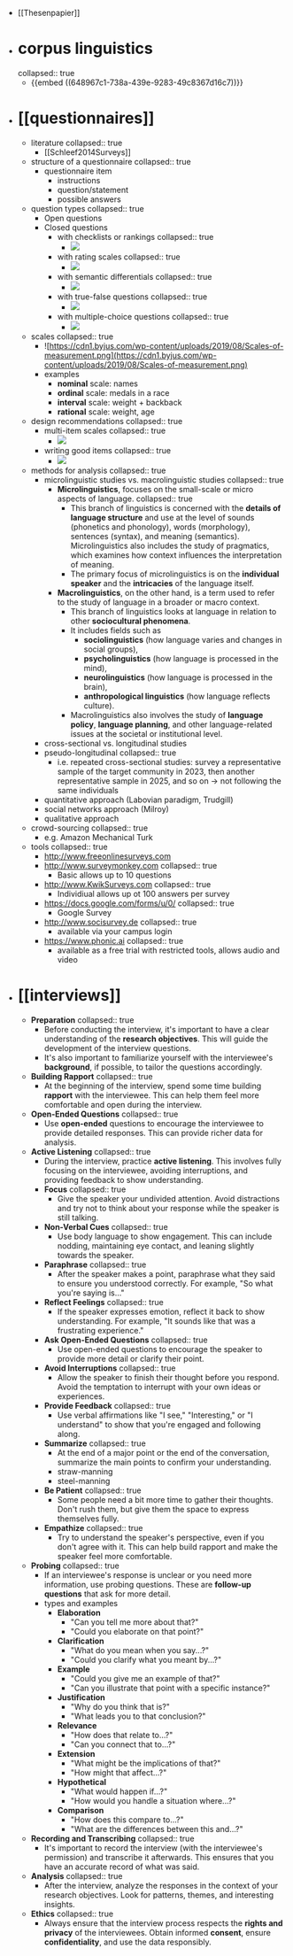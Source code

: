 - [[Thesenpapier]]
- # corpus linguistics
  collapsed:: true
	- {{embed ((648967c1-738a-439e-9283-49c8367d16c7))}}
- # [[questionnaires]]
	- literature
	  collapsed:: true
		- [[Schleef2014Surveys]]
	- structure of a questionnaire
	  collapsed:: true
		- questionnaire item
			- instructions
			- question/statement
			- possible answers
	- question types
	  collapsed:: true
		- Open questions
		- Closed questions
			- with checklists or rankings
			  collapsed:: true
				- ![](../assets/image_1658999604013_0.png)
			- with rating scales
			  collapsed:: true
				- ![](../assets/image_1658999620130_0.png)
			- with semantic differentials
			  collapsed:: true
				- ![](../assets/image_1658999633665_0.png)
			- with true-false questions
			  collapsed:: true
				- ![](../assets/image_1658999651263_0.png)
			- with multiple-choice questions
			  collapsed:: true
				- ![](../assets/image_1658999671347_0.png)
	- scales
	  collapsed:: true
		- ![https://cdn1.byjus.com/wp-content/uploads/2019/08/Scales-of-measurement.png](https://cdn1.byjus.com/wp-content/uploads/2019/08/Scales-of-measurement.png)
		- examples
			- **nominal** scale: names
			- **ordinal** scale: medals in a race
			- **interval** scale: weight + backback
			- **rational** scale: weight, age
	- design recommendations
	  collapsed:: true
		- multi-item scales
		  collapsed:: true
			- ![](../assets/image_1658999747646_0.png)
		- writing good items
		  collapsed:: true
			- ![](../assets/image_1658999771675_0.png)
	- methods for analysis
	  collapsed:: true
		- microlinguistic studies vs. macrolinguistic studies
		  collapsed:: true
			- **Microlinguistics**, focuses on the small-scale or micro aspects of language.
			  collapsed:: true
				- This branch of linguistics is concerned with the **details of language structure** and use at the level of sounds (phonetics and phonology), words (morphology), sentences (syntax), and meaning (semantics). Microlinguistics also includes the study of pragmatics, which examines how context influences the interpretation of meaning.
				- The primary focus of microlinguistics is on the **individual speaker** and the **intricacies** of the language itself.
			- **Macrolinguistics**, on the other hand, is a term used to refer to the study of language in a broader or macro context.
				- This branch of linguistics looks at language in relation to other **sociocultural phenomena**.
				- It includes fields such as
					- **sociolinguistics** (how language varies and changes in social groups),
					- **psycholinguistics** (how language is processed in the mind),
					- **neurolinguistics** (how language is processed in the brain),
					- **anthropological linguistics** (how language reflects culture).
				- Macrolinguistics also involves the study of **language policy**, **language planning**, and other language-related issues at the societal or institutional level.
		- cross-sectional vs. longitudinal studies
		- pseudo-longitudinal
		  collapsed:: true
			- i.e. repeated cross-sectional studies: survey a representative sample of the target community in 2023, then another representative sample in 2025, and so on → not following the same individuals
		- quantitative approach (Labovian paradigm, Trudgill)
		- social networks approach (Milroy)
		- qualitative approach
	- crowd-sourcing
	  collapsed:: true
		- e.g. Amazon Mechanical Turk
	- tools
	  collapsed:: true
		- http://www.freeonlinesurveys.com
		- http://www.surveymonkey.com
		  collapsed:: true
			- Basic allows up to 10 questions
		- http://www.KwikSurveys.com
		  collapsed:: true
			- Individiual allows up ot 100 answers per survey
		- https://docs.google.com/forms/u/0/
		  collapsed:: true
			- Google Survey
		- http://www.socisurvey.de
		  collapsed:: true
			- available via your campus login
		- https://www.phonic.ai
		  collapsed:: true
			- available as a free trial with restricted tools, allows audio and video
- # [[interviews]]
	- **Preparation**
	  collapsed:: true
		- Before conducting the interview, it's important to have a clear understanding of the **research objectives**. This will guide the development of the interview questions.
		- It's also important to familiarize yourself with the interviewee's **background**, if possible, to tailor the questions accordingly.
	- **Building Rapport**
	  collapsed:: true
		- At the beginning of the interview, spend some time building **rapport** with the interviewee. This can help them feel more comfortable and open during the interview.
	- **Open-Ended Questions**
	  collapsed:: true
		- Use **open-ended** questions to encourage the interviewee to provide detailed responses. This can provide richer data for analysis.
	- **Active Listening**
	  collapsed:: true
		- During the interview, practice **active listening**. This involves fully focusing on the interviewee, avoiding interruptions, and providing feedback to show understanding.
		- **Focus**
		  collapsed:: true
			- Give the speaker your undivided attention. Avoid distractions and try not to think about your response while the speaker is still talking.
		- **Non-Verbal Cues**
		  collapsed:: true
			- Use body language to show engagement. This can include nodding, maintaining eye contact, and leaning slightly towards the speaker.
		- **Paraphrase**
		  collapsed:: true
			- After the speaker makes a point, paraphrase what they said to ensure you understood correctly. For example, "So what you're saying is..."
		- **Reflect Feelings**
		  collapsed:: true
			- If the speaker expresses emotion, reflect it back to show understanding. For example, "It sounds like that was a frustrating experience."
		- **Ask Open-Ended Questions**
		  collapsed:: true
			- Use open-ended questions to encourage the speaker to provide more detail or clarify their point.
		- **Avoid Interruptions**
		  collapsed:: true
			- Allow the speaker to finish their thought before you respond. Avoid the temptation to interrupt with your own ideas or experiences.
		- **Provide Feedback**
		  collapsed:: true
			- Use verbal affirmations like "I see," "Interesting," or "I understand" to show that you're engaged and following along.
		- **Summarize**
		  collapsed:: true
			- At the end of a major point or the end of the conversation, summarize the main points to confirm your understanding.
			- straw-manning
			- steel-manning
		- **Be Patient**
		  collapsed:: true
			- Some people need a bit more time to gather their thoughts. Don't rush them, but give them the space to express themselves fully.
		- **Empathize**
		  collapsed:: true
			- Try to understand the speaker's perspective, even if you don't agree with it. This can help build rapport and make the speaker feel more comfortable.
	- **Probing**
	  collapsed:: true
		- If an interviewee's response is unclear or you need more information, use probing questions. These are **follow-up questions** that ask for more detail.
		- types and examples
			- **Elaboration**
				- "Can you tell me more about that?"
				- "Could you elaborate on that point?"
			- **Clarification**
				- "What do you mean when you say...?"
				- "Could you clarify what you meant by...?"
			- **Example**
				- "Could you give me an example of that?"
				- "Can you illustrate that point with a specific instance?"
			- **Justification**
				- "Why do you think that is?"
				- "What leads you to that conclusion?"
			- **Relevance**
				- "How does that relate to...?"
				- "Can you connect that to...?"
			- **Extension**
				- "What might be the implications of that?"
				- "How might that affect...?"
			- **Hypothetical**
				- "What would happen if...?"
				- "How would you handle a situation where...?"
			- **Comparison**
				- "How does this compare to...?"
				- "What are the differences between this and...?"
	- **Recording and Transcribing**
	  collapsed:: true
		- It's important to record the interview (with the interviewee's permission) and transcribe it afterwards. This ensures that you have an accurate record of what was said.
	- **Analysis**
	  collapsed:: true
		- After the interview, analyze the responses in the context of your research objectives. Look for patterns, themes, and interesting insights.
	- **Ethics**
	  collapsed:: true
		- Always ensure that the interview process respects the **rights and privacy** of the interviewees. Obtain informed **consent**, ensure **confidentiality**, and use the data responsibly.